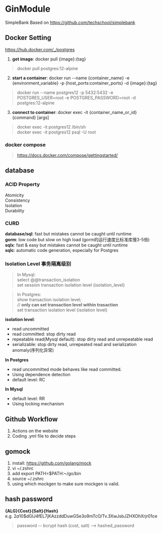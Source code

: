 # GinModule
SimpleBank Based on https://github.com/techschool/simplebank
## Docker Setting
https://hub.docker.com/_/postgres
1. **get image**: docker pull {image}:{tag}
> docker pull postgres:12-alpine
2. **start a container**: docker run --name {container_name} -e {environment_variable} -p {host_ports:container_ports} -d {image}:{tag}
> docker run --name postgres12 -p 5432:5432 -e POSTGRES_USER=root -e POSTGRES_PASSWORD=root -d postgres:12-alpine
3. **connect to container**: docker exec -it {container_name_or_id} {command} [args]
> docker exec -it postgres12 /bin/sh  
> docker exec -it postgres12 psql -U root

### docker compose
> https://docs.docker.com/compose/gettingstarted/

## database

### ACID Property
Atomicity  
Consistency  
Isolation  
Durability

### CURD
**database/sql**: fast but mistakes cannot be caught until runtime  
**gorm**: low code but slow on high load (gorm的运行速度比标准库慢3-5倍)  
**sqlx**: fast & easy but mistakes cannot be caught until runtime  
**sqlc**: automatic code generation, especially for Postgres

### Isolation Level 事务隔离级别
> In Mysql:   
> select @@transaction_isolation  
> set session transaction isolation level {isolation_level}

> In Postgres:  
> show transaction isolation level;  
> // **only can set transaction level within trasaction**  
> set transaction isolation level {isolation level}

**isolation level**:
- read uncommitted
- read committed: stop dirty read
- repeatable read(Mysql default): stop dirty read and unrepeatable read
- serializable: stop dirty read, unrepeated read and serialization anomaly(序列化异常)

**In Postgres**
- read uncommitted mode behaves like read committed.
- Using dependence detection
- default level: RC

**In Mysql**
- default level: RR
- Using locking mechanism

## Github Workflow

1. Actions on the website
2. Coding .yml file to decide steps

## gomock
1. install: https://github.com/golang/mock
2. vi ~/.zshrc
3. add export PATH=$PATH:~/go/bin
4. source ~/.zshrc
5. using which mockgen to make sure mockgen is valid.

## hash password
**{ALG}{Cost}{Salt}{Hash}**  
e.g. $2a$10$dGIJ4fEL7jKAzzddDuwGSe3o9mTcO/Tv.3XwJsbJZHXOhXrjr01ce
> password -- bcrypt hash (cost, salt) --> hashed_password